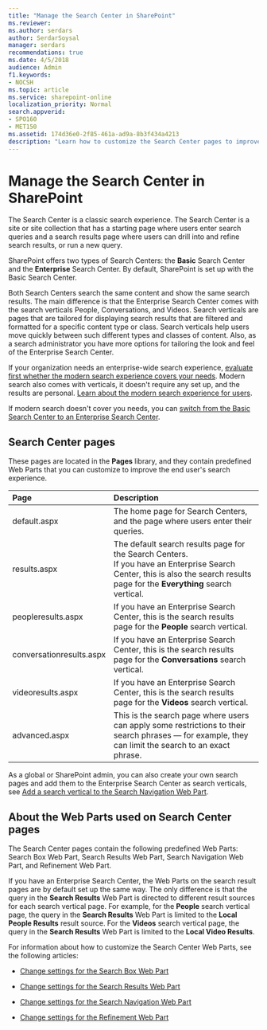```yaml
---
title: "Manage the Search Center in SharePoint"
ms.reviewer: 
ms.author: serdars
author: SerdarSoysal
manager: serdars
recommendations: true
ms.date: 4/5/2018
audience: Admin
f1.keywords:
- NOCSH
ms.topic: article
ms.service: sharepoint-online
localization_priority: Normal
search.appverid:
- SPO160
- MET150
ms.assetid: 174d36e0-2f85-461a-ad9a-8b3f434a4213
description: "Learn how to customize the Search Center pages to improve the end user's search experience. Learn about search verticals (Everything, People, Videos, and Conversations) and the predefined Web Parts (Search Box Web Part, Search Results Web Part, Search Navigation Web Part, and Refinement Web Part.)"
---
```


# Manage the Search Center in SharePoint

The Search Center is a classic search experience. The Search Center is a site or site collection that has a starting page where users enter search queries and a search results page where users can drill into and refine search results, or run a new query.  

SharePoint offers two types of Search Centers: the **Basic** Search Center and the **Enterprise** Search Center. By default, SharePoint is set up with the Basic Search Center. 

Both Search Centers search the same content and show the same search results. The main difference is that the Enterprise Search Center comes with the search verticals People, Conversations, and Videos. Search verticals are pages that are tailored for displaying search results that are filtered and formatted for a specific content type or class. Search verticals help users move quickly between such different types and classes of content. Also, as a search administrator you have more options for tailoring the look and feel of the Enterprise Search Center.

If your organization needs an enterprise-wide search experience, [evaluate first whether the modern search experience covers your needs](get-started-with-modern-search-experience.md). Modern search also comes with verticals, it doesn't require any set up, and the results are personal. [Learn about the modern search experience for users](https://support.office.com/article/b81ab573-ec9c-4aa9-a369-b3c630f878a7?).

If modern search doesn't cover you needs, you can [switch from the Basic Search Center to an Enterprise Search Center](switch-from-enterprise-search-center-to-basic.md).



## Search Center pages
<a name="__top"> </a>

These pages are located in the **Pages** library, and they contain predefined Web Parts that you can customize to improve the end user's search experience. 
  
|**Page**|**Description**|
|:-----|:-----|
|default.aspx  <br/> |The home page for Search Centers, and the page where users enter their queries.  <br/> |
|results.aspx  <br/> |The default search results page for the Search Centers. <br/> If you have an Enterprise Search Center, this is also the search results page for the **Everything** search vertical.  <br/> |
|peopleresults.aspx  <br/> |If you have an Enterprise Search Center, this is the search results page for the **People** search vertical.   <br/> |
|conversationresults.aspx  <br/> |If you have an Enterprise Search Center, this is the search results page for the **Conversations** search vertical. <br/> |
|videoresults.aspx  <br/> |If you have an Enterprise Search Center, this is the search results page for the **Videos** search vertical.  <br/> |
|advanced.aspx  <br/> |This is the search page where users can apply some restrictions to their search phrases — for example, they can limit the search to an exact phrase.  <br/> |
   
As a global or SharePoint admin, you can also create your own search pages and add them to the Enterprise Search Center as search verticals, see [Add a search vertical to the Search Navigation Web Part](search-navigation-web-part.md#add-a-search-vertical-to-the-search-navigation-web-part).

  
## About the Web Parts used on Search Center pages
<a name="__top"> </a>

The Search Center pages contain the following predefined Web Parts: Search Box Web Part, Search Results Web Part, Search Navigation Web Part, and Refinement Web Part.

If you have an Enterprise Search Center, the Web Parts on the search result pages are by default set up the same way. The only difference is that the query in the **Search Results** Web Part is directed to different result sources for each search vertical page. For example, for the **People** search vertical page, the query in the **Search Results** Web Part is limited to the **Local People Results** result source. For the **Videos** search vertical page, the query in the **Search Results** Web Part is limited to the **Local Video Results**.
   
For information about how to customize the Search Center Web Parts, see the following articles:
  
- [Change settings for the Search Box Web Part](search-box-web-part.md)
    
- [Change settings for the Search Results Web Part](https://support.office.com/article/40ff85b3-bc5e-4230-b1dd-f088188e487e)
    
- [Change settings for the Search Navigation Web Part](search-navigation-web-part.md)
    
- [Change settings for the Refinement Web Part](refinement-web-part.md)
